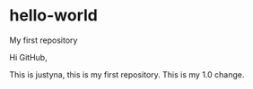 # hello-world
My first repository

Hi GitHub,

This is justyna, this is my first repository. 
This is my 1.0 change.
